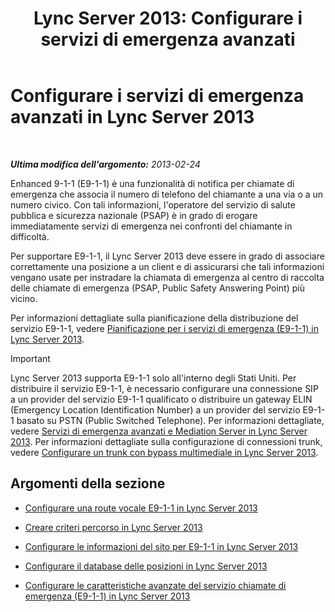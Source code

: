 ﻿---
title: 'Lync Server 2013: Configurare i servizi di emergenza avanzati'
TOCTitle: Configurare i servizi di emergenza avanzati
ms:assetid: 5967de00-c8b9-4923-86da-6ad3369a4cad
ms:mtpsurl: https://technet.microsoft.com/it-it/library/Gg398390(v=OCS.15)
ms:contentKeyID: 49300667
ms.date: 08/24/2015
mtps_version: v=OCS.15
ms.translationtype: HT
---

# Configurare i servizi di emergenza avanzati in Lync Server 2013

 

_**Ultima modifica dell'argomento:** 2013-02-24_

Enhanced 9-1-1 (E9-1-1) è una funzionalità di notifica per chiamate di emergenza che associa il numero di telefono del chiamante a una via o a un numero civico. Con tali informazioni, l'operatore del servizio di salute pubblica e sicurezza nazionale (PSAP) è in grado di erogare immediatamente servizi di emergenza nei confronti del chiamante in difficoltà.

Per supportare E9-1-1, il Lync Server 2013 deve essere in grado di associare correttamente una posizione a un client e di assicurarsi che tali informazioni vengano usate per instradare la chiamata di emergenza al centro di raccolta delle chiamate di emergenza (PSAP, Public Safety Answering Point) più vicino.

Per informazioni dettagliate sulla pianificazione della distribuzione del servizio E9-1-1, vedere [Pianificazione per i servizi di emergenza (E9-1-1) in Lync Server 2013](lync-server-2013-planning-for-emergency-services-e9-1-1.md).

> [!important]  
> Lync Server 2013 supporta E9-1-1 solo all'interno degli Stati Uniti. Per distribuire il servizio E9-1-1, è necessario configurare una connessione SIP a un provider del servizio E9-1-1 qualificato o distribuire un gateway ELIN (Emergency Location Identification Number) a un provider del servizio E9-1-1 basato su PSTN (Public Switched Telephone). Per informazioni dettagliate, vedere <a href="lync-server-2013-enhanced-9-1-1-e9-1-1-and-mediation-server.md">Servizi di emergenza avanzati e Mediation Server in Lync Server 2013</a>. Per informazioni dettagliate sulla configurazione di connessioni trunk, vedere <a href="lync-server-2013-configure-a-trunk-with-media-bypass.md">Configurare un trunk con bypass multimediale in Lync Server 2013</a>.

## Argomenti della sezione

  - [Configurare una route vocale E9-1-1 in Lync Server 2013](lync-server-2013-configure-an-e9-1-1-voice-route.md)

  - [Creare criteri percorso in Lync Server 2013](lync-server-2013-create-location-policies.md)

  - [Configurare le informazioni del sito per E9-1-1 in Lync Server 2013](lync-server-2013-configure-site-information-for-e9-1-1.md)

  - [Configurare il database delle posizioni in Lync Server 2013](lync-server-2013-configure-the-location-database.md)

  - [Configurare le caratteristiche avanzate del servizio chiamate di emergenza (E9-1-1) in Lync Server 2013](lync-server-2013-configure-advanced-e9-1-1-features.md)

